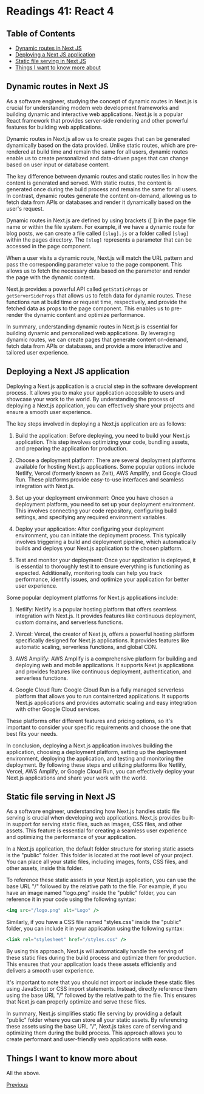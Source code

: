 # Readings 41: React 4

## Table of Contents

- [Dynamic routes in Next JS](#dynamic-routes-in-next-js)
- [Deploying a Next JS application](#deploying-a-next-js-application)
- [Static file serving in Next JS](#static-file-serving-in-next-js)
- [Things I want to know more about](#things-i-want-to-know-more-about)

## Dynamic routes in Next JS

As a software engineer, studying the concept of dynamic routes in Next.js is crucial for understanding modern web development frameworks and building dynamic and interactive web applications. Next.js is a popular React framework that provides server-side rendering and other powerful features for building web applications.

Dynamic routes in Next.js allow us to create pages that can be generated dynamically based on the data provided. Unlike static routes, which are pre-rendered at build time and remain the same for all users, dynamic routes enable us to create personalized and data-driven pages that can change based on user input or database content.

The key difference between dynamic routes and static routes lies in how the content is generated and served. With static routes, the content is generated once during the build process and remains the same for all users. In contrast, dynamic routes generate the content on-demand, allowing us to fetch data from APIs or databases and render it dynamically based on the user's request.

Dynamic routes in Next.js are defined by using brackets ([ ]) in the page file name or within the file system. For example, if we have a dynamic route for blog posts, we can create a file called `[slug].js` or a folder called `[slug]` within the pages directory. The `[slug]` represents a parameter that can be accessed in the page component.

When a user visits a dynamic route, Next.js will match the URL pattern and pass the corresponding parameter value to the page component. This allows us to fetch the necessary data based on the parameter and render the page with the dynamic content.

Next.js provides a powerful API called `getStaticProps` or `getServerSideProps` that allows us to fetch data for dynamic routes. These functions run at build time or request time, respectively, and provide the fetched data as props to the page component. This enables us to pre-render the dynamic content and optimize performance.

In summary, understanding dynamic routes in Next.js is essential for building dynamic and personalized web applications. By leveraging dynamic routes, we can create pages that generate content on-demand, fetch data from APIs or databases, and provide a more interactive and tailored user experience.

## Deploying a Next JS application

Deploying a Next.js application is a crucial step in the software development process. It allows you to make your application accessible to users and showcase your work to the world. By understanding the process of deploying a Next.js application, you can effectively share your projects and ensure a smooth user experience.

The key steps involved in deploying a Next.js application are as follows:

1. Build the application: Before deploying, you need to build your Next.js application. This step involves optimizing your code, bundling assets, and preparing the application for production.

2. Choose a deployment platform: There are several deployment platforms available for hosting Next.js applications. Some popular options include Netlify, Vercel (formerly known as Zeit), AWS Amplify, and Google Cloud Run. These platforms provide easy-to-use interfaces and seamless integration with Next.js.

3. Set up your deployment environment: Once you have chosen a deployment platform, you need to set up your deployment environment. This involves connecting your code repository, configuring build settings, and specifying any required environment variables.

4. Deploy your application: After configuring your deployment environment, you can initiate the deployment process. This typically involves triggering a build and deployment pipeline, which automatically builds and deploys your Next.js application to the chosen platform.

5. Test and monitor your deployment: Once your application is deployed, it is essential to thoroughly test it to ensure everything is functioning as expected. Additionally, monitoring tools can help you track performance, identify issues, and optimize your application for better user experience.

Some popular deployment platforms for Next.js applications include:

1. Netlify: Netlify is a popular hosting platform that offers seamless integration with Next.js. It provides features like continuous deployment, custom domains, and serverless functions.

2. Vercel: Vercel, the creator of Next.js, offers a powerful hosting platform specifically designed for Next.js applications. It provides features like automatic scaling, serverless functions, and global CDN.

3. AWS Amplify: AWS Amplify is a comprehensive platform for building and deploying web and mobile applications. It supports Next.js applications and provides features like continuous deployment, authentication, and serverless functions.

4. Google Cloud Run: Google Cloud Run is a fully managed serverless platform that allows you to run containerized applications. It supports Next.js applications and provides automatic scaling and easy integration with other Google Cloud services.

These platforms offer different features and pricing options, so it's important to consider your specific requirements and choose the one that best fits your needs.

In conclusion, deploying a Next.js application involves building the application, choosing a deployment platform, setting up the deployment environment, deploying the application, and testing and monitoring the deployment. By following these steps and utilizing platforms like Netlify, Vercel, AWS Amplify, or Google Cloud Run, you can effectively deploy your Next.js applications and share your work with the world.

## Static file serving in Next JS

As a software engineer, understanding how Next.js handles static file serving is crucial when developing web applications. Next.js provides built-in support for serving static files, such as images, CSS files, and other assets. This feature is essential for creating a seamless user experience and optimizing the performance of your application.

In a Next.js application, the default folder structure for storing static assets is the "public" folder. This folder is located at the root level of your project. You can place all your static files, including images, fonts, CSS files, and other assets, inside this folder.

To reference these static assets in your Next.js application, you can use the base URL "/" followed by the relative path to the file. For example, if you have an image named "logo.png" inside the "public" folder, you can reference it in your code using the following syntax:

```jsx
<img src="/logo.png" alt="Logo" />
```

Similarly, if you have a CSS file named "styles.css" inside the "public" folder, you can include it in your application using the following syntax:

```jsx
<link rel="stylesheet" href="/styles.css" />
```

By using this approach, Next.js will automatically handle the serving of these static files during the build process and optimize them for production. This ensures that your application loads these assets efficiently and delivers a smooth user experience.

It's important to note that you should not import or include these static files using JavaScript or CSS import statements. Instead, directly reference them using the base URL "/" followed by the relative path to the file. This ensures that Next.js can properly optimize and serve these files.

In summary, Next.js simplifies static file serving by providing a default "public" folder where you can store all your static assets. By referencing these assets using the base URL "/", Next.js takes care of serving and optimizing them during the build process. This approach allows you to create performant and user-friendly web applications with ease.

## Things I want to know more about

All the above.

[Previous](./Class39.md)

